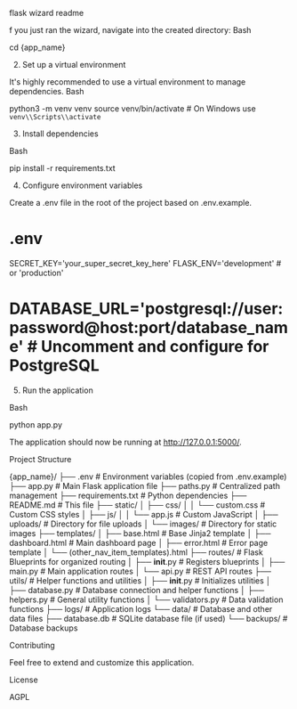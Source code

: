 flask wizard readme

f you just ran the wizard, navigate into the created directory:
Bash

cd {app_name}

2. Set up a virtual environment

It's highly recommended to use a virtual environment to manage dependencies.
Bash

python3 -m venv venv
source venv/bin/activate  # On Windows use `venv\\Scripts\\activate`

3. Install dependencies

Bash

pip install -r requirements.txt

4. Configure environment variables

Create a .env file in the root of the project based on .env.example.

# .env
SECRET_KEY='your_super_secret_key_here'
FLASK_ENV='development' # or 'production'
# DATABASE_URL='postgresql://user:password@host:port/database_name' # Uncomment and configure for PostgreSQL

5. Run the application

Bash

python app.py

The application should now be running at http://127.0.0.1:5000/.

Project Structure

{app_name}/
├── .env                # Environment variables (copied from .env.example)
├── app.py              # Main Flask application file
├── paths.py            # Centralized path management
├── requirements.txt    # Python dependencies
├── README.md           # This file
├── static/
│   ├── css/
│   │   └── custom.css  # Custom CSS styles
│   ├── js/
│   │   └── app.js      # Custom JavaScript
│   ├── uploads/        # Directory for file uploads
│   └── images/         # Directory for static images
├── templates/
│   ├── base.html       # Base Jinja2 template
│   ├── dashboard.html  # Main dashboard page
│   ├── error.html      # Error page template
│   └── (other_nav_item_templates).html
├── routes/             # Flask Blueprints for organized routing
│   ├── __init__.py     # Registers blueprints
│   ├── main.py         # Main application routes
│   └── api.py          # REST API routes
├── utils/              # Helper functions and utilities
│   ├── __init__.py     # Initializes utilities
│   ├── database.py     # Database connection and helper functions
│   ├── helpers.py      # General utility functions
│   └── validators.py   # Data validation functions
├── logs/               # Application logs
└── data/               # Database and other data files
    ├── database.db     # SQLite database file (if used)
    └── backups/        # Database backups

Contributing

Feel free to extend and customize this application.

License

AGPL
